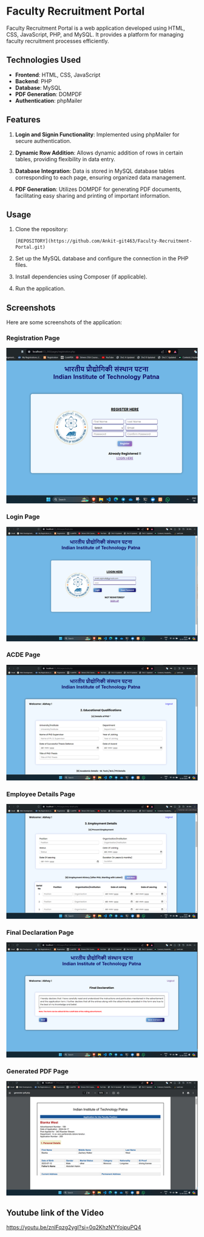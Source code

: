 # Faculty Recruitment Portal

Faculty Recruitment Portal is a web application developed using HTML, CSS, JavaScript, PHP, and MySQL. It provides a platform for managing faculty recruitment processes efficiently.


## Technologies Used

- **Frontend**: HTML, CSS, JavaScript
- **Backend**: PHP
- **Database**: MySQL
- **PDF Generation**: DOMPDF
- **Authentication**: phpMailer


## Features

1. **Login and Signin Functionality**: Implemented using phpMailer for secure authentication.

2. **Dynamic Row Addition**: Allows dynamic addition of rows in certain tables, providing flexibility in data entry.

3. **Database Integration**: Data is stored in MySQL database tables corresponding to each page, ensuring organized data management.

4. **PDF Generation**: Utilizes DOMPDF for generating PDF documents, facilitating easy sharing and printing of important information.




## Usage

1. Clone the repository:

    ```
    [REPOSITORY](https://github.com/Ankit-git463/Faculty-Recruitment-Portal.git)

    ```

2. Set up the MySQL database and configure the connection in the PHP files.

3. Install dependencies using Composer (if applicable).

4. Run the application.

## Screenshots

Here are some screenshots of the application:

### Registration Page
![Registration Page](screenshots/registration.png)

### Login Page
![Login Page](screenshots/Login.png)

### ACDE Page
![ACDE Page](screenshots/acde.png)

### Employee Details Page
![Employee Details Page](screenshots/emp-details.png)

### Final Declaration Page
![Final Declaration Page](screenshots/finaldeclaration.png)

### Generated PDF Page
![Generated PDF Page](screenshots/Generatedpdf.png)



## Youtube link of the Video
 https://youtu.be/znlFqzg2ygI?si=0q2KhzNYYojpuPQ4 
